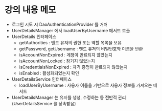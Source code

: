 # 강의 내용 메모

- 로그인 시도 시 DaoAuthenticationProvider 를 거쳐 
- UserDetailsManager 에서 loadUserByUsername 메서드 호출
- UserDetails 인터페이스
  - getAuthorities : 엔드 유저의 권한 또는 역할 목록을 보유
  - getPassword, getUsername : 엔드 유저의 비밀번호와 이름을 반환
  - isAccountNonExpired : 계정이 만료되지 않았는지
  - isAccountNonLocked :  잠기지 않았는지
  - isCredentialsNonExpired : 자격 증명이 만료되지 않았는지
  - isEnabled : 활성화되었는지 확인
- UserDetailsService 인터페이스
  - loadUserByUsername : 사용자 이름을 기반으로 사용자 정보를 가져오는 메서드
- UserDetailsManager 는 유저를 생성, 수정하는 등 전반적 관리 (UserDetailsService 를 상속받음)
